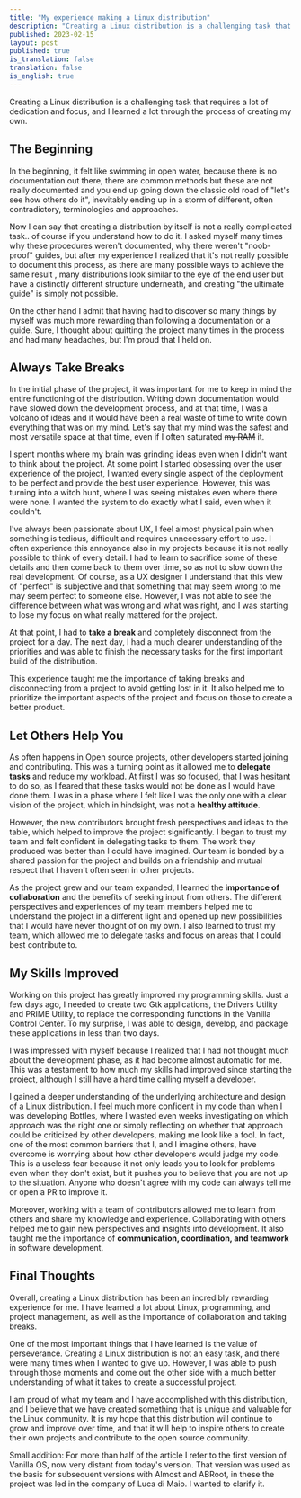 ```yaml
---
title: "My experience making a Linux distribution"
description: "Creating a Linux distribution is a challenging task that requires a lot of dedication and focus, and I learned a lot through the process of creating my own."
published: 2023-02-15
layout: post
published: true
is_translation: false
translation: false
is_english: true
---
```


Creating a Linux distribution is a challenging task that requires a lot of dedication and focus, and I learned a lot through the process of creating my own. 

## The Beginning

In the beginning, it felt like swimming in open water, because there is no documentation out there, there are common methods but these are not really documented and you end up going down the classic old road of "let's see how others do it", inevitably ending up in a storm of different, often contradictory, terminologies and approaches.

Now I can say that creating a distribution by itself is not a really complicated task.. of course if you understand how to do it. I asked myself many times why these procedures weren't documented, why there weren't "noob-proof" guides, but after my experience I realized that it's not really possible to document this process, as there are many possible ways to achieve the same result , many distributions look similar to the eye of the end user but have a distinctly different structure underneath, and creating "the ultimate guide" is simply not possible.

On the other hand I admit that having had to discover so many things by myself was much more rewarding than following a documentation or a guide. Sure, I thought about quitting the project many times in the process and had many headaches, but I'm proud that I held on.

## Always Take Breaks

In the initial phase of the project, it was important for me to keep in mind the entire functioning of the distribution. Writing down documentation would have slowed down the development process, and at that time, I was a volcano of ideas and it would have been a real waste of time to write down everything that was on my mind. Let's say that my mind was the safest and most versatile space at that time, even if I often saturated ~~my RAM~~ it. 

I spent months where my brain was grinding ideas even when I didn't want to think about the project. At some point I started obsessing over the user experience of the project, I wanted every single aspect of the deployment to be perfect and provide the best user experience. However, this was turning into a witch hunt, where I was seeing mistakes even where there were none. I wanted the system to do exactly what I said, even when it couldn't.

I've always been passionate about UX, I feel almost physical pain when something is tedious, difficult and requires unnecessary effort to use. I often experience this annoyance also in my projects because it is not really possible to think of every detail. I had to learn to sacrifice some of these details and then come back to them over time, so as not to slow down the real development. Of course, as a UX designer I understand that this view of "perfect" is subjective and that something that may seem wrong to me may seem perfect to someone else. However, I was not able to see the difference between what was wrong and what was right, and I was starting to lose my focus on what really mattered for the project. 

At that point, I had to **take a break** and completely disconnect from the project for a day. The next day, I had a much clearer understanding of the priorities and was able to finish the necessary tasks for the first important build of the distribution.

This experience taught me the importance of taking breaks and disconnecting from a project to avoid getting lost in it. It also helped me to prioritize the important aspects of the project and focus on those to create a better product.

## Let Others Help You

As often happens in Open source projects, other developers started joining and contributing. This was a turning point as it allowed me to **delegate tasks** and reduce my workload. At first I was so focused, that I was hesitant to do so, as I feared that these tasks would not be done as I would have done them. I was in a phase where I felt like I was the only one with a clear vision of the project, which in hindsight, was not a **healthy attitude**.

However, the new contributors brought fresh perspectives and ideas to the table, which helped to improve the project significantly. I began to trust my team and felt confident in delegating tasks to them. The work they produced was better than I could have imagined. Our team is bonded by a shared passion for the project and builds on a friendship and mutual respect that I haven't often seen in other projects.

As the project grew and our team expanded, I learned the **importance of collaboration** and the benefits of seeking input from others. The different perspectives and experiences of my team members helped me to understand the project in a different light and opened up new possibilities that I would have never thought of on my own. I also learned to trust my team, which allowed me to delegate tasks and focus on areas that I could best contribute to.

## My Skills Improved

Working on this project has greatly improved my programming skills. Just a few days ago, I needed to create two Gtk applications, the Drivers Utility and PRIME Utility, to replace the corresponding functions in the Vanilla Control Center. To my surprise, I was able to design, develop, and package these applications in less than two days.

I was impressed with myself because I realized that I had not thought much about the development phase, as it had become almost automatic for me. This was a testament to how much my skills had improved since starting the project, although I still have a hard time calling myself a developer.

I gained a deeper understanding of the underlying architecture and design of a Linux distribution. I feel much more confident in my code than when I was developing Bottles, where I wasted even weeks investigating on which approach was the right one or simply reflecting on whether that approach could be criticized by other developers, making me look like a fool. In fact, one of the most common barriers that I, and I imagine others, have overcome is worrying about how other developers would judge my code. This is a useless fear because it not only leads you to look for problems even when they don't exist, but it pushes you to believe that you are not up to the situation. Anyone who doesn't agree with my code can always tell me or open a PR to improve it.

Moreover, working with a team of contributors allowed me to learn from others and share my knowledge and experience. Collaborating with others helped me to gain new perspectives and insights into development. It also taught me the importance of **communication, coordination, and teamwork** in software development.

## Final Thoughts

Overall, creating a Linux distribution has been an incredibly rewarding experience for me. I have learned a lot about Linux, programming, and project management, as well as the importance of collaboration and taking breaks.

One of the most important things that I have learned is the value of perseverance. Creating a Linux distribution is not an easy task, and there were many times when I wanted to give up. However, I was able to push through those moments and come out the other side with a much better understanding of what it takes to create a successful project.

I am proud of what my team and I have accomplished with this distribution, and I believe that we have created something that is unique and valuable for the Linux community. It is my hope that this distribution will continue to grow and improve over time, and that it will help to inspire others to create their own projects and contribute to the open source community.

Small addition: For more than half of the article I refer to the first version of Vanilla OS, now very distant from today's version. That version was used as the basis for subsequent versions with Almost and ABRoot, in these the project was led in the company of Luca di Maio. I wanted to clarify it.
